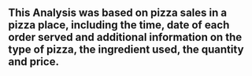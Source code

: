 ## This Analysis was based on pizza sales in a  pizza place, including the time, date of each order served and  additional information on the type of pizza, the ingredient used, the quantity and price.
